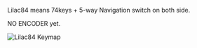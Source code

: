 Lilac84 means 74keys + 5-way Navigation switch on both side.

NO ENCODER yet.

![Lilac84 Keymap](keymap-drawer/Lilac84.svg)

